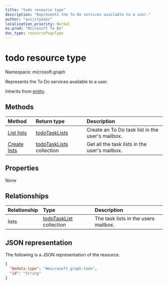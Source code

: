 ```yaml
---
title: "todo resource type"
description: "Represents the To Do services available to a user."
author: "avijityadav"
localization_priority: Normal
ms.prod: "Microsoft To Do"
doc_type: resourcePageType
---
```


# todo resource type

Namespace: microsoft.graph

Represents the To Do services available to a user.

Inherits from [entity](../resources/entity.md).

## Methods
|Method|Return type|Description|
|:---|:---|:---|
|[List lists](../api/todo-post-lists.md) | [todoTaskLists](todotasklist.md) | Create an To Do task list in the user's mailbox. |
|[Create lists](../api/todo-list-lists.md) | [todoTaskLists](todotasklist.md) collection | Get all the task lists in the user's mailbox. |

## Properties
None

## Relationships
|Relationship|Type|Description|
|:---|:---|:---|
|lists|[todoTaskList](../resources/todotasklist.md) collection| The task lists in the users mailbox. |

## JSON representation
The following is a JSON representation of the resource.
<!-- {
  "blockType": "resource",
  "keyProperty": "id",
  "@odata.type": "microsoft.graph.todo",
  "baseType": "microsoft.graph.entity",
  "openType": false
}
-->
``` json
{
  "@odata.type": "#microsoft.graph.todo",
  "id": "String"
}
```

